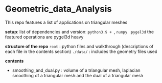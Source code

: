 # Geometric_data_Analysis

<p>This repo features a list of applications on triangular meshes</p>

**setup**:
list of dependencies and version: `python3.9 + `, `numpy `
`pygel3d` the featured operations are pygel3d heavy

**structure of the repo**
`root` : python files and walkthrough (descriptions of each file in the contents section) 
`./data/` : includes the geometry files used

**contents**
<ul>  
<li>smoothing_and_dual.py : volume of a triangular mesh, laplacian smoothing of a triangular mesh and the dual of a triangular mesh</li>
